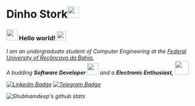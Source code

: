 # Dinho Stork<img src="https://github.com/TheDudeThatCode/TheDudeThatCode/blob/master/Assets/Mario_Hello_Big.gif" width="30px">

### <img src="https://github.com/TheDudeThatCode/TheDudeThatCode/blob/master/Assets/Hi.gif" width="29px"> Hello world!&nbsp;<img src="https://github.com/TheDudeThatCode/TheDudeThatCode/blob/master/Assets/Earth.gif" width="24px">

<p>
  <em>
   I am an undergraduate student of Computer Engineering at the  <a href="https://ufrb.edu.br/"> Federal University of Recôncavo da Bahia. </a> <br>
    A budding <b>Software Developer</b> <img src="https://github.com/TheDudeThatCode/TheDudeThatCode/blob/master/Assets/Developer.gif" width="30px"> and a <b>Electronic    Enthusiast,</b>&nbsp;<img src="https://github.com/TheDudeThatCode/TheDudeThatCode/blob/master/Assets/Designer.gif" width="36px"><br>
</p>

[![Linkedin Badge](https://img.shields.io/badge/-dinhostork-blue?style=flat-square&logo=Linkedin&logoColor=white&link=https://www.linkedin.com/in/dinhostork/)](https://www.linkedin.com/in/dinhostork/)
[![Telegram Badge](https://img.shields.io/badge/-dinhostork-black?style=flat-square&logo=telegram&logoColor=white&link=https://t.me/dinhostork)](https://t.me/dinhostork)
<br>


![Shubhamdeep's github stats](https://github-readme-stats.vercel.app/api?username=dinhostork&show_icons=true&hide_border=true)

<br>
